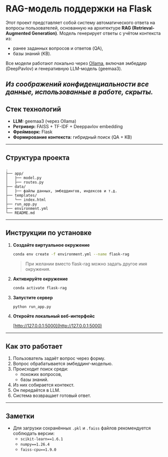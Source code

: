 # RAG-модель поддержки на Flask

Этот проект представляет собой систему автоматического ответа на вопросы пользователей, основанную на архитектуре **RAG (Retrieval-Augmented Generation)**. Модель генерирует ответы с учётом контекста из:

- ранее заданных вопросов и ответов (QA),
- базы знаний (KB).

Все модели работают локально через [Ollama](https://ollama.com/), включая эмбеддер (DeepPavlov) и генеративную LLM-модель (geemaa3).

_**Из соображений конфиденциальности все данные, использованные в работе, скрыты.**_
---

## Стек технологий

- **LLM:** geemaa3 (через Ollama)
- **Ретривер:** FAISS + TF-IDF + Deeppavlov embedding
- **Фреймворк:** Flask
- **Формирование контекста:** гибридный поиск (QA + KB)

---

## Структура проекта

```
.
├── app/
│   ├── model.py
│   ├── routes.py
├── data/
│   ├── файлы данных, эмбеддингов, индексов и т.д.
├── templates/
│   └── index.html
├── run_app.py
├── environment.yml
└── README.md
```

---

## Инструкции по установке

1. **Создайте виртуальное окружение**

   ```bash
   conda env create -f environment.yml --name flask-rag
   ```

   > При желании вместо flask-rag можно задать другое имя окружения.

2. **Активируйте окружение**

   ```bash
   conda activate flask-rag
   ```

3. **Запустите сервер**

   ```bash
   python run_app.py
   ```

4. **Откройте локальный веб-интерфейс**

   [http://127.0.0.1:5000](http://127.0.0.1:5000)

---

## Как это работает

1. Пользователь задаёт вопрос через форму.
2. Вопрос обрабатывается эмбеддинг-моделью.
3. Происходит поиск среди:
   - похожих вопросов,
   - базы знаний.
4. Из них собирается контекст.
5. Он передаётся в LLM.
6. Система возвращает готовый ответ.

---

## Заметки
- Для загрузки сохранённых `.pkl` и `.faiss` файлов рекомендуется соблюдать версии:
  - `scikit-learn==1.6.1`
  - `numpy==1.26.4`
  - `faiss-cpu==1.9.0`

